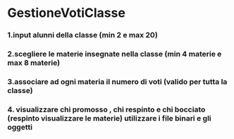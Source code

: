 # GestioneVotiClasse
### 1.input alunni della classe (min 2 e max 20)
### 2.scegliere le materie insegnate nella classe (min 4 materie e max 8 materie)
### 3.associare ad ogni materia il numero di voti (valido per tutta la classe)
### 4. visualizzare chi promosso , chi respinto e chi bocciato (respinto visualizzare le materie)  utilizzare i file binari e gli oggetti
